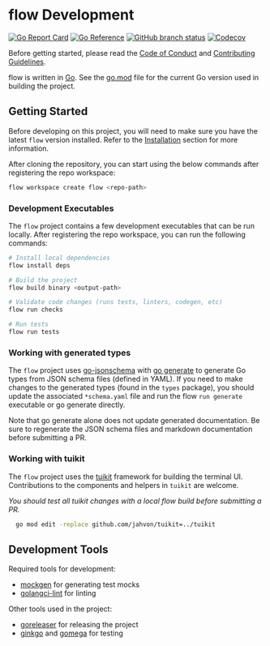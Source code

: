 # flow Development

[![Go Report Card](https://goreportcard.com/badge/github.com/jahvon/flow)](https://goreportcard.com/report/github.com/jahvon/flow)
[![Go Reference](https://pkg.go.dev/badge/github.com/jahvon/flow.svg)](https://pkg.go.dev/github.com/jahvon/flow)
[![GitHub branch status](https://img.shields.io/github/checks-status/jahvon/flow/main)](https://github.com/jahvon/flow/actions?query=branch%3Amain)
[![Codecov](https://img.shields.io/codecov/c/github/jahvon/flow)](https://app.codecov.io/gh/jahvon/flow)

Before getting started, please read the [Code of Conduct](../.github/CODE_OF_CONDUCT.md) and [Contributing Guidelines](../.github/CONTRIBUTING.md).

flow is written in [Go](https://golang.org/). See the [go.mod](../go.mod) file for the current Go version used in 
building the project.

## Getting Started

Before developing on this project, you will need to make sure you have the latest `flow` version installed.
Refer to the [Installation](installation.md) section for more information.

After cloning the repository, you can start using the below commands after registering the repo workspace:

```sh
flow workspace create flow <repo-path>
```

### Development Executables

The `flow` project contains a few development executables that can be run locally. After registering the repo
workspace, you can run the following commands:

```sh
# Install local dependencies
flow install deps

# Build the project
flow build binary <output-path>

# Validate code changes (runs tests, linters, codegen, etc)
flow run checks

# Run tests
flow run tests
```

### Working with generated types

The `flow` project uses [go-jsonschema](github.com/atombender/go-jsonschema) with [go generate](https://blog.golang.org/generate) 
to generate Go types from JSON schema files (defined in YAML). If you need to make changes to the generated types 
(found in the `types` package), you should update the associated `*schema.yaml` file and run the flow `run generate` executable
or go generate directly.

Note that go generate alone does not update generated documentation. 
Be sure to regenerate the JSON schema files and markdown documentation before submitting a PR.

### Working with tuikit

The `flow` project uses the [tuikit](tuikit.md) framework for building the terminal UI.
Contributions to the components and helpers in `tuikit` are welcome.

_You should test all tuikit changes with a local flow build before submitting a PR._
    
```sh
  go mod edit -replace github.com/jahvon/tuikit=../tuikit
```

## Development Tools

Required tools for development:

- [mockgen](https://github.com/uber-go/mock) for generating test mocks
- [golangci-lint](https://golangci-lint.run/) for linting

Other tools used in the project:
- [goreleaser](https://goreleaser.com/) for releasing the project
- [ginkgo](https://onsi.github.io/ginkgo/) and [gomega](https://onsi.github.io/gomega/) for testing
